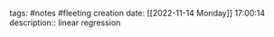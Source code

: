 tags: #notes #fleeting
creation date: [[2022-11-14 Monday]] 17:00:14
description:: linear regression

